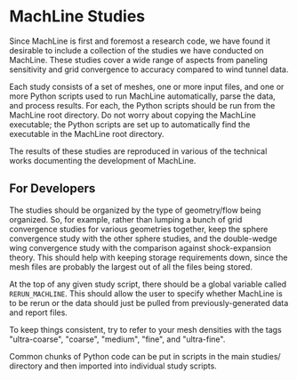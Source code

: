 # MachLine Studies
Since MachLine is first and foremost a research code, we have found it desirable to include a collection of the studies we have conducted on MachLine. These studies cover a wide range of aspects from paneling sensitivity and grid convergence to accuracy compared to wind tunnel data.

Each study consists of a set of meshes, one or more input files, and one or more Python scripts used to run MachLine automatically, parse the data, and process results. For each, the Python scripts should be run from the MachLine root directory. Do not worry about copying the MachLine executable; the Python scripts are set up to automatically find the executable in the MachLine root directory.

The results of these studies are reproduced in various of the technical works documenting the development of MachLine.

## For Developers
The studies should be organized by the type of geometry/flow being organized. So, for example, rather than lumping a bunch of grid convergence studies for various geometries together, keep the sphere convergence study with the other sphere studies, and the double-wedge wing convergence study with the comparison against shock-expansion theory. This should help with keeping storage requirements down, since the mesh files are probably the largest out of all the files being stored.

At the top of any given study script, there should be a global variable called ```RERUN_MACHLINE```. This should allow the user to specify whether MachLine is to be rerun or the data should just be pulled from previously-generated data and report files.

To keep things consistent, try to refer to your mesh densities with the tags "ultra-coarse", "coarse", "medium", "fine", and "ultra-fine".

Common chunks of Python code can be put in scripts in the main studies/ directory and then imported into individual study scripts.